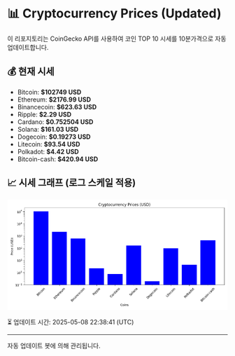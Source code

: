 
# 📊 Cryptocurrency Prices (Updated)

이 리포지토리는 CoinGecko API를 사용하여 코인 TOP 10 시세를 10분가격으로 자동 업데이트합니다.

## 💰 현재 시세
- Bitcoin: **$102749 USD**
- Ethereum: **$2176.99 USD**
- Binancecoin: **$623.63 USD**
- Ripple: **$2.29 USD**
- Cardano: **$0.752504 USD**
- Solana: **$161.03 USD**
- Dogecoin: **$0.19273 USD**
- Litecoin: **$93.54 USD**
- Polkadot: **$4.42 USD**
- Bitcoin-cash: **$420.94 USD**

## 📈 시세 그래프 (로그 스케일 적용)
![Crypto Prices](crypto_prices.png)

⏳ 업데이트 시간: 2025-05-08 22:38:41 (UTC)

---
자동 업데이트 봇에 의해 관리됩니다.
